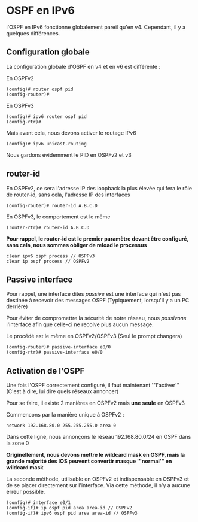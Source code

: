 # OSPF en IPv6

l'OSPF en IPv6 fonctionne globalement pareil qu'en v4. Cependant, il y
a quelques différences.

## Configuration globale

La configuration globale d'OSPF en v4 et en v6 est différente :

En OSPFv2

    (config)# router ospf pid
    (config-router)#

En OSPFv3

    (config)# ipv6 router ospf pid
    (config-rtr)#

Mais avant cela, nous devons activer le routage IPv6

    (config)# ipv6 unicast-routing

Nous gardons évidemment le PID en OSPFv2 et v3

## router-id

En OSPFv2, ce sera l'adresse IP des loopback la plus élevée qui fera le
rôle de router-id, sans cela, l'adresse IP des interfaces

    (config-router)# router-id A.B.C.D

En OSPFv3, le comportement est le même

    (router-rtr)# router-id A.B.C.D

**Pour rappel, le router-id est le premier paramètre devant être
configuré, sans cela, nous sommes obliger de reload le processus**

    clear ipv6 ospf process // OSPFv3
    clear ip ospf process // OSPFv2

## Passive interface

Pour rappel, une interface dites *passive* est une interface qui n'est
pas destinée à recevoir des messages OSPF (Typiquement, lorsqu'il y a
un PC derrière)

Pour éviter de compromettre la sécurité de notre réseau, nous
*passivons* l'interface afin que celle-ci ne recoive plus aucun
message.

Le procédé est le même en OSPFv2/OSPFv3 (Seul le prompt changera)

    (config-router)# passive-interface e0/0
    (config-rtr)# passive-interface e0/0

## Activation de l'OSPF

Une fois l'OSPF correctement configuré, il faut maintenant
'"l'activer'" (C'est à dire, lui dire quels réseaux annoncer)

Pour se faire, il existe 2 manières en OSPFv2 mais **une seule** en
OSPFv3

Commencons par la manière unique à OSPFv2 :

    network 192.168.80.0 255.255.255.0 area 0

Dans cette ligne, nous annonçons le réseau 192.168.80.0/24 en OSPF dans
la zone 0

**Originellement, nous devons mettre le wildcard mask en OSPF, mais la
grande majorité des IOS peuvent convertir masque '"normal'" en wildcard
mask**

La seconde méthode, utilisable en OSPFv2 et indispensable en OSPFv3 et
de se placer directement sur l'interface. Via cette méthode, il n'y a
aucune erreur possible.

    (config)# interface e0/1
    (config-if)# ip ospf pid area area-id // OSPFv2
    (config-if)# ipv6 ospf pid area area-id // OSPFv3
